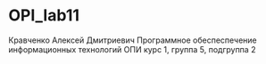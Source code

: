 # OPI_lab11
Кравченко
Алексей
Дмитриевич
Программное обеспеспечение информационных технологий
ОПИ
курс 1, группа 5, подгруппа 2
